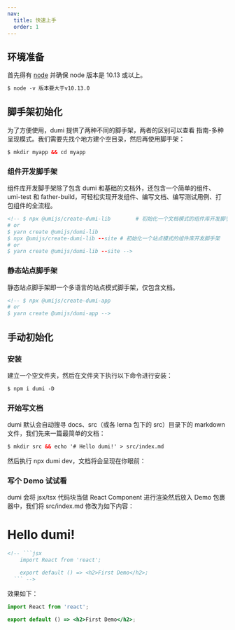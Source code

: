 ```yaml
---
nav:
  title: 快速上手
  order: 1
---
```


## 环境准备

首先得有 <a href="https://nodejs.org/en/" target="_blank">node</a> 并确保 node 版本是 10.13 或以上。

```html
$ node -v 版本要大于v10.13.0
```

## 脚手架初始化

为了方便使用，dumi 提供了两种不同的脚手架，两者的区别可以查看 指南-多种呈现模式。我们需要先找个地方建个空目录，然后再使用脚手架：

```html
$ mkdir myapp && cd myapp
```

### 组件开发脚手架

组件库开发脚手架除了包含 dumi 和基础的文档外，还包含一个简单的组件、umi-test 和 father-build，可轻松实现开发组件、编写文档、编写测试用例、打包组件的全流程。

```html
<!-- $ npx @umijs/create-dumi-lib        # 初始化一个文档模式的组件库开发脚手架
# or
$ yarn create @umijs/dumi-lib
$ npx @umijs/create-dumi-lib --site # 初始化一个站点模式的组件库开发脚手架
# or
$ yarn create @umijs/dumi-lib --site -->
```

### 静态站点脚手架

静态站点脚手架即一个多语言的站点模式脚手架，仅包含文档。

```html
<!-- $ npx @umijs/create-dumi-app
# or
$ yarn create @umijs/dumi-app -->
```

## 手动初始化

### 安装

建立一个空文件夹，然后在文件夹下执行以下命令进行安装：

```html
$ npm i dumi -D
```

### 开始写文档

dumi 默认会自动搜寻 docs、src（或各 lerna 包下的 src）目录下的 markdown 文件，我们先来一篇最简单的文档：

```html
$ mkdir src && echo '# Hello dumi!' > src/index.md
```

然后执行 npx dumi dev，文档将会呈现在你眼前：

### 写个 Demo 试试看

dumi 会将 jsx/tsx 代码块当做 React Component 进行渲染然后放入 Demo 包裹器中，我们将 src/index.md 修改为如下内容：

# Hello dumi!

````html
<!-- ```jsx
    import React from 'react';

    export default () => <h2>First Demo</h2>;
  ``` -->
````

效果如下：

```jsx
import React from 'react';

export default () => <h2>First Demo</h2>;
```
